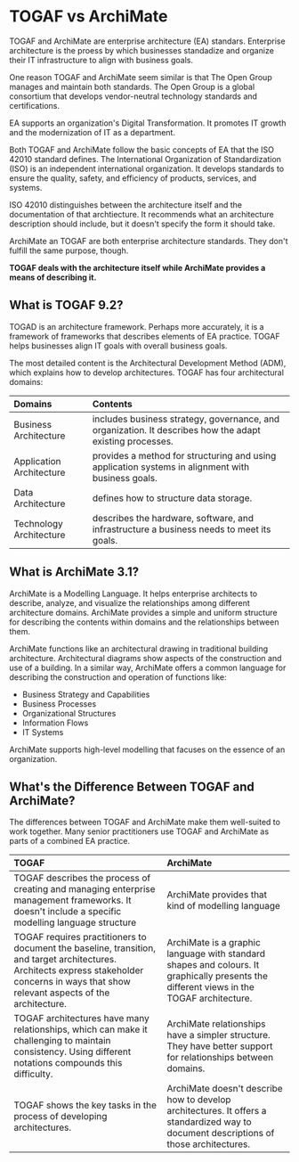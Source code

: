 # TOGAF vs ArchiMate

TOGAF and ArchiMate are enterprise architecture \(EA\) standars. Enterprise architecture is the proess by which businesses standadize and organize their IT infrastructure to align with business goals.

One reason TOGAF and ArchiMate seem similar is that The Open Group manages and maintain both standards. The Open Group is a global consortium that develops vendor-neutral technology standards and certifications.

EA supports an organization's Digital Transformation. It promotes IT growth and the modernization of IT as a department.

Both TOGAF and ArchiMate follow the basic concepts of EA that the ISO 42010 standard defines. The International Organization of Standardization \(ISO\) is an independent international organization. It develops standards to ensure the quality, safety, and efficiency of products, services, and systems.

ISO 42010 distinguishes between the architecture itself and the documentation of that archtiecture. It recommends what an architecture description should include, but it doesn't specify the form it should take.

ArchiMate an TOGAF are both enterprise architecture standards. They don't fulfill the same purpose, though.

**TOGAF deals with the architecture itself while ArchiMate provides a means of describing it.**

## What is TOGAF 9.2?

TOGAD is an architecture framework. Perhaps more accurately, it is a framework of frameworks that describes elements of EA practice. TOGAF helps businesses align IT goals with overall business goals.

The most detailed content is the Architectural Development Method \(ADM\), which explains how to develop architectures. TOGAF has four architectural domains:

| Domains | Contents |
| :--- | :--- |
| Business Architecture | includes business strategy, governance, and organization. It describes how the adapt existing processes. |
| Application Architecture | provides a method for structuring and using application systems in alignment with business goals. |
| Data Architecture | defines how to structure data storage. |
| Technology Architecture | describes the hardware, software, and infrastructure a business needs to meet its goals. |

## What is ArchiMate 3.1?

ArchiMate is a Modelling Language. It helps enterprise architects to describe, analyze, and visualize the relationships among different architecture domains. ArchiMate provides a simple and uniform structure for describing the contents within domains and the relationships between them.

ArchiMate functions like an architectural drawing in traditional building architecture. Architectural diagrams show aspects of the construction and use of a building. In a similar way, ArchiMate offers a common language for describing the construction and operation of functions like:

* Business Strategy and Capabilities
* Business Processes
* Organizational Structures
* Information Flows
* IT Systems

ArchiMate supports high-level modelling that facuses on the essence of an organization.

## What's the Difference Between TOGAF and ArchiMate?

The differences between TOGAF and ArchiMate make them well-suited to work together. Many senior practitioners use TOGAF and ArchiMate as parts of a combined EA practice.

| TOGAF | ArchiMate |
| :--- | :--- |
| TOGAF describes the process of creating and managing enterprise management frameworks. It doesn't include a specific modelling language structure | ArchiMate provides that kind of modelling language |
| TOGAF requires practitioners to document the baseline, transition, and target architectures. Architects express stakeholder concerns in ways that show relevant aspects of the architecture. | ArchiMate is a graphic language with standard shapes and colours. It graphically presents the different views in the TOGAF architecture. |
| TOGAF architectures have many relationships, which can make it challenging to maintain consistency. Using different notations compounds this difficulty. | ArchiMate relationships have a simpler structure. They have better support for relationships between domains. |
| TOGAF shows the key tasks in the process of developing architectures. | ArchiMate doesn't describe how to develop architectures. It offers a standardized way to document descriptions of those architectures. |



